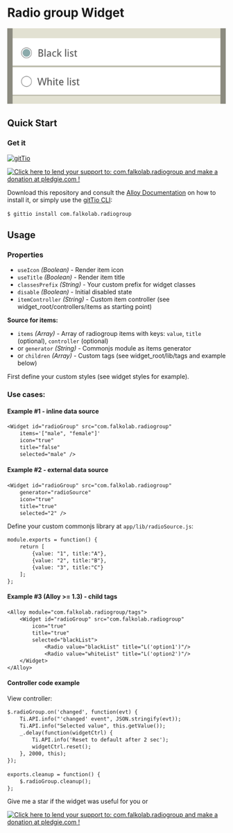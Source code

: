 # Radio group Widget
![screenshot1](screenshot1.png?raw=true "Example screenshot")

## Quick Start

### Get it 
[![gitTio](http://gitt.io/badge.svg)](http://gitt.io/component/com.falkolab.radiogroup)

<a href='https://pledgie.com/campaigns/30287'><img alt='Click here to lend your support to: com.falkolab.radiogroup and make a donation at pledgie.com !' src='https://pledgie.com/campaigns/30287.png?skin_name=chrome' border='0' ></a>

Download this repository and consult the [Alloy Documentation](http://docs.appcelerator.com/titanium/latest/#!/guide/Alloy_XML_Markup-section-35621528_AlloyXMLMarkup-ImportingWidgets) on how to install it, or simply use the [gitTio CLI](http://gitt.io/cli):

`$ gittio install com.falkolab.radiogroup`

## Usage

### Properties
* `useIcon` _(Boolean)_ - Render item icon
* `useTitle` _(Boolean)_ - Render item title
* `classesPrefix` _(String)_ - Your custom prefix for widget classes
* `disable` _(Boolean)_ - Initial disabled state
* `itemController` _(String)_ - Custom item controller (see widget_root/controllers/items as starting point)

**Source for items:**

* `items` _(Array)_ - Array of radiogroup items with keys: `value`, `title` (optional), `controller` (optional)
* or `generator` _(String)_ - Commonjs module as items generator
* or `children` _(Array)_ - Custom tags (see widget_root/lib/tags and example below)
 

First define your custom styles (see widget styles for example).

### Use cases:

#### Example #1 - inline data source

	<Widget id="radioGroup" src="com.falkolab.radiogroup" 
 		items='["male", "female"]' 
	 	icon="true" 
 		title="false" 
	 	selected="male" />

#### Example #2 - external data source

	<Widget id="radioGroup" src="com.falkolab.radiogroup" 
 		generator="radioSource" 
	 	icon="true" 
 		title="true" 
	 	selected="2" />

Define your custom commonjs library at `app/lib/radioSource.js`:

	module.exports = function() {
		return [
			{value: "1", title:"A"},
			{value: "2", title:"B"},
			{value: "3", title:"C"}
		];
	}; 	 	


#### Example #3	(Alloy >= 1.3) - child tags

	<Alloy module="com.falkolab.radiogroup/tags">
		<Widget id="radioGroup" src="com.falkolab.radiogroup"		
			icon="true" 
			title="true" 
			selected="blackList">			
				<Radio value="blackList" title="L('option1')"/>
				<Radio value="whiteList" title="L('option2')"/>				
		</Widget>
	</Alloy>

 

#### Controller code example
View controller:  

	$.radioGroup.on('changed', function(evt) {
		Ti.API.info("'changed' event", JSON.stringify(evt));
		Ti.API.info("Selected value", this.getValue());
		_.delay(function(widgetCtrl) {
			Ti.API.info('Reset to default after 2 sec');
			widgetCtrl.reset();
		}, 2000, this);
	});

	exports.cleanup = function() {
		$.radioGroup.cleanup();
	};
	
Give me a star if the widget was useful for you or

<a href='https://pledgie.com/campaigns/30287'><img alt='Click here to lend your support to: com.falkolab.radiogroup and make a donation at pledgie.com !' src='https://pledgie.com/campaigns/30287.png?skin_name=chrome' border='0' ></a>
